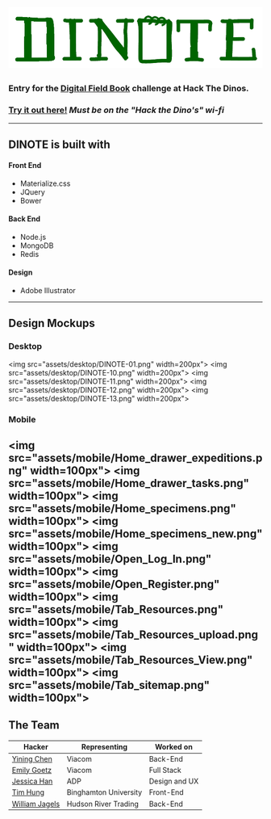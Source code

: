 # ![Logo](./assets/logo-green.png?raw=true "DINOTE")

### Entry for the [Digital Field Book](https://github.com/amnh/HacktheDinos/wiki/Digital-Field-Book) challenge at Hack The Dinos.

### [Try it out here!](http://dinotes.jagels.io:3000/) *Must be on the "Hack the Dino's" wi-fi*
---
## DINOTE is built with

#### Front End
- Materialize.css
- JQuery
- Bower

#### Back End
- Node.js
- MongoDB
- Redis

#### Design
- Adobe Illustrator

---
## Design Mockups
### Desktop
<img src="assets/desktop/DINOTE-01.png" width=200px">
<img src="assets/desktop/DINOTE-10.png" width=200px">
<img src="assets/desktop/DINOTE-11.png" width=200px">
<img src="assets/desktop/DINOTE-12.png" width=200px">
<img src="assets/desktop/DINOTE-13.png" width=200px">
### Mobile
<img src="assets/mobile/Home_drawer_expeditions.png" width=100px">
<img src="assets/mobile/Home_drawer_tasks.png" width=100px">
<img src="assets/mobile/Home_specimens.png" width=100px">
<img src="assets/mobile/Home_specimens_new.png" width=100px">
<img src="assets/mobile/Open_Log_In.png" width=100px">
<img src="assets/mobile/Open_Register.png" width=100px">
<img src="assets/mobile/Tab_Resources.png" width=100px">
<img src="assets/mobile/Tab_Resources_upload.png" width=100px">
<img src="assets/mobile/Tab_Resources_View.png" width=100px">
<img src="assets/mobile/Tab_sitemap.png" width=100px">
---
## The Team
Hacker|Representing|Worked on
---|---|---
[Yining Chen](http://github.com/YiningChen)     | Viacom       			| Back-End
[Emily Goetz](http://github.com/EmilyGoetz)     | Viacom       			| Full Stack
[Jessica Han](http://jessicahhan.com)           | ADP    			    | Design and UX
[Tim Hung](http://github.com/AvocadosConstant)	| Binghamton University	| Front-End
[William Jagels](http://github.com/wijagels) 	| Hudson River Trading	| Back-End
